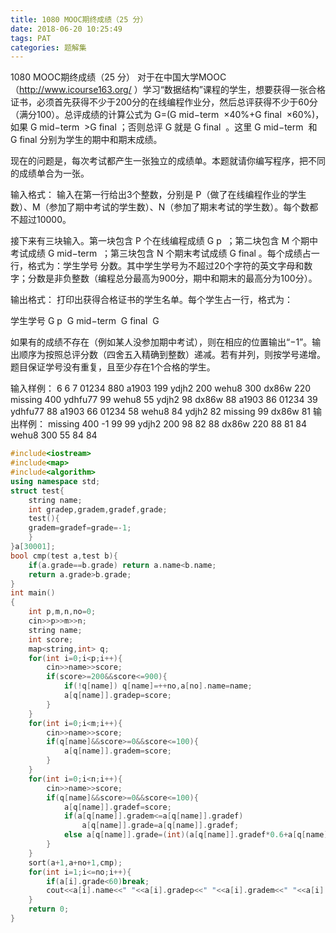 ```yaml
---
title: 1080 MOOC期终成绩（25 分）
date: 2018-06-20 10:25:49
tags: PAT
categories: 题解集
---
```



1080 MOOC期终成绩（25 分）
对于在中国大学MOOC（http://www.icourse163.org/ ）学习“数据结构”课程的学生，想要获得一张合格证书，必须首先获得不少于200分的在线编程作业分，然后总评获得不少于60分（满分100）。总评成绩的计算公式为 G=(G
​mid−term
​​ ×40%+G
​final
​​ ×60%)，如果 G
​mid−term
​​ >G
​final
​​ ；否则总评 G 就是 G
​final
​​ 。这里 G
​mid−term
​​  和 G
​final
​​  分别为学生的期中和期末成绩。

现在的问题是，每次考试都产生一张独立的成绩单。本题就请你编写程序，把不同的成绩单合为一张。

输入格式：
输入在第一行给出3个整数，分别是 P（做了在线编程作业的学生数）、M（参加了期中考试的学生数）、N（参加了期末考试的学生数）。每个数都不超过10000。

接下来有三块输入。第一块包含 P 个在线编程成绩 G
​p
​​ ；第二块包含 M 个期中考试成绩 G
​mid−term
​​ ；第三块包含 N 个期末考试成绩 G
​final
​​ 。每个成绩占一行，格式为：学生学号 分数。其中学生学号为不超过20个字符的英文字母和数字；分数是非负整数（编程总分最高为900分，期中和期末的最高分为100分）。

输出格式：
打印出获得合格证书的学生名单。每个学生占一行，格式为：

学生学号 G
​p
​​  G
​mid−term
​​  G
​final
​​  G

如果有的成绩不存在（例如某人没参加期中考试），则在相应的位置输出“−1”。输出顺序为按照总评分数（四舍五入精确到整数）递减。若有并列，则按学号递增。题目保证学号没有重复，且至少存在1个合格的学生。

输入样例：
6 6 7
01234 880
a1903 199
ydjh2 200
wehu8 300
dx86w 220
missing 400
ydhfu77 99
wehu8 55
ydjh2 98
dx86w 88
a1903 86
01234 39
ydhfu77 88
a1903 66
01234 58
wehu8 84
ydjh2 82
missing 99
dx86w 81
输出样例：
missing 400 -1 99 99
ydjh2 200 98 82 88
dx86w 220 88 81 84
wehu8 300 55 84 84

```cpp
#include<iostream>
#include<map>
#include<algorithm>
using namespace std;
struct test{
    string name;
    int gradep,gradem,gradef,grade;
    test(){
    gradem=gradef=grade=-1;
    }
}a[30001];
bool cmp(test a,test b){
    if(a.grade==b.grade) return a.name<b.name;
    return a.grade>b.grade;
}
int main()
{
    int p,m,n,no=0;
    cin>>p>>m>>n;
    string name;
    int score;
    map<string,int> q;
    for(int i=0;i<p;i++){
        cin>>name>>score;
        if(score>=200&&score<=900){
            if(!q[name]) q[name]=++no,a[no].name=name;
            a[q[name]].gradep=score;
        }
    }
    for(int i=0;i<m;i++){
        cin>>name>>score;
        if(q[name]&&score>=0&&score<=100){
            a[q[name]].gradem=score;
        }
    }
    for(int i=0;i<n;i++){
        cin>>name>>score;
        if(q[name]&&score>=0&&score<=100){
            a[q[name]].gradef=score;
            if(a[q[name]].gradem<=a[q[name]].gradef)
                a[q[name]].grade=a[q[name]].gradef;
            else a[q[name]].grade=(int)(a[q[name]].gradef*0.6+a[q[name]].gradem*0.4+0.5);
        }
    }
    sort(a+1,a+no+1,cmp);
    for(int i=1;i<=no;i++){
        if(a[i].grade<60)break;
        cout<<a[i].name<<" "<<a[i].gradep<<" "<<a[i].gradem<<" "<<a[i].gradef<<" "<<a[i].grade<<endl;
    }
    return 0;
}

```